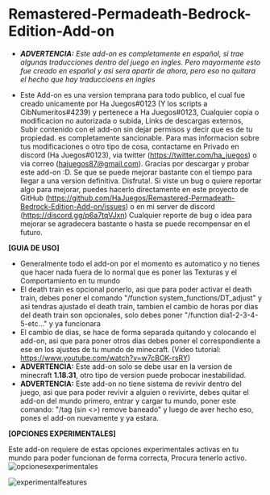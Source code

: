 # Remastered-Permadeath-Bedrock-Edition-Add-on

- _**ADVERTENCIA:** Este add-on es completamente en español, si trae algunas traducciones dentro del juego en ingles. Pero mayormente esto fue creado en español y asi sera apartir de ahora, pero eso no quitara el hecho que hay traduccioens en ingles_

- Este Add-on es una version temprana para todo publico, el cual fue creado unicamente por Ha Juegos#0123 (Y los scripts a CibNumeritos#4239) y pertenece a Ha Juegos#0123, Cualquier copia o modificacion no autorizada o subida, Links de descargas externos, Subir contenido con el add-on sin dejar permisos y decir que es de tu propiedad. es completamente sancionable. Para mas informacion sobre tus modificaciones o otro tipo de cosa, contactame en Privado en discord (Ha Juegos#0123), via twitter (https://twitter.com/ha_juegos) o via correo (hajuegos87@gmail.com). Gracias por descargar y probar este add-on :D. Se que se puede mejorar bastante con el tiempo para llegar a una version definitiva. Disfruta!. Si viste un bug o quiere reportar algo para mejorar, puedes hacerlo directamente en este proyecto de GitHub (https://github.com/HaJuegos/Remastered-Permadeath-Bedrock-Edition-Add-on/issues) o en mi server de discord (https://discord.gg/p6a7tqVJxn) Cualquier reporte de bug o idea para mejorar se agradecera bastante o hasta se puede recompensar en el futuro.

**[GUIA DE USO]**

- Generalmente todo el add-on por el momento es automatico y no tienes que hacer nada fuera de lo normal que es poner las Texturas y el Comportamiento en tu mundo
- El death train es opcional ponerlo, asi que para poder activar el death train, debes poner el comando "/function system_functions/DT_adjust" y asi tendras ajustado el death train, tambien el cambio de horas por dias del death train son opcionales, solo debes poner "/function dia1-2-3-4-5-etc..." y ya funcionara
- El cambio de dias, se hace de forma separada quitando y colocando el add-on, asi que para poner otros dias debes poner el correspondiente a ese en los ajustes de tu mundo de minecraft. (Video tutorial: https://www.youtube.com/watch?v=w7cBOK-rsRY)
- **ADVERTENCIA:** Este add-on solo se debe usar en la version de minecraft __1.18.31__, otro tipo de version puede probocar inestabilidad.
- **ADVERTENCIA:** Este add-on no tiene sistema de revivir dentro del juego, asi que para poder revivir a alguien o revivirte, debes quitar el add-on del mundo primero, entrar y cargar tu mundo, poner este comando: "/tag <nombredeljugador>(sin <>) remove baneado" y luego de aver hecho eso, pones el add-on nuevamente y ya estara.

**[OPCIONES EXPERIMENTALES]**

Este add-on requiere de estas opciones experimentales activas en tu mundo para poder funcionan de forma correcta, Procura tenerlo activo.
![opcionesexperimentales](https://user-images.githubusercontent.com/102632956/166130395-71ee8bff-b8fc-4125-b70b-6491c14690b2.png)
  
![experimentalfeatures](https://user-images.githubusercontent.com/102632956/166130397-97f91a8f-519b-4a39-888f-4be589788d2c.png)
